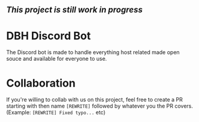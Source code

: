 ## *This project is still work in progress*

# DBH Discord Bot
The Discord bot is made to handle everything host related made open souce and available for everyone to use.

# Collaboration
If you're willing to collab with us on this project, feel free to create a PR starting with then name `[REWRITE]` followed by whatever you the PR covers. (Example: `[REWRITE] Fixed typo...` etc)

